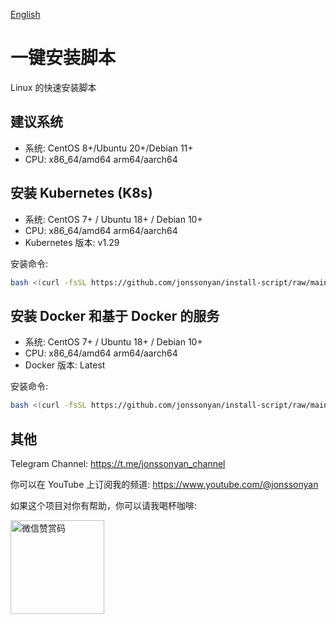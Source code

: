 [English](README.md)

# 一键安装脚本

Linux 的快速安装脚本

## 建议系统

- 系统: CentOS 8+/Ubuntu 20+/Debian 11+
- CPU: x86_64/amd64 arm64/aarch64

## 安装 Kubernetes (K8s)

- 系统: CentOS 7+ / Ubuntu 18+ / Debian 10+
- CPU: x86_64/amd64 arm64/aarch64
- Kubernetes 版本: v1.29

安装命令:

```bash
bash <(curl -fsSL https://github.com/jonssonyan/install-script/raw/main/k8s-install.sh)
```

## 安装 Docker 和基于 Docker 的服务

- 系统: CentOS 7+ / Ubuntu 18+ / Debian 10+
- CPU: x86_64/amd64 arm64/aarch64
- Docker 版本: Latest

安装命令:

```bash
bash <(curl -fsSL https://github.com/jonssonyan/install-script/raw/main/docker-install.sh)
```

## 其他

Telegram Channel: https://t.me/jonssonyan_channel

你可以在 YouTube 上订阅我的频道: https://www.youtube.com/@jonssonyan

如果这个项目对你有帮助，你可以请我喝杯咖啡:

<img src="https://github.com/jonssonyan/install-script/assets/46235235/cce90c48-27d3-492c-af3e-468b656bdd06" width="150" alt="微信赞赏码" title="微信赞赏码"/>
